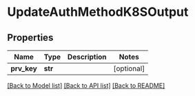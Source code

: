 # UpdateAuthMethodK8SOutput

## Properties
Name | Type | Description | Notes
------------ | ------------- | ------------- | -------------
**prv_key** | **str** |  | [optional] 

[[Back to Model list]](../README.md#documentation-for-models) [[Back to API list]](../README.md#documentation-for-api-endpoints) [[Back to README]](../README.md)


